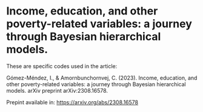 # Income, education, and other poverty-related variables: a journey through Bayesian hierarchical models.

These are specific codes used in the article:

Gómez-Méndez, I., & Amornbunchornvej, C. (2023). Income, education, and other poverty-related variables: a journey through Bayesian hierarchical models. arXiv preprint arXiv:2308.16578.

Prepint available in: https://arxiv.org/abs/2308.16578
